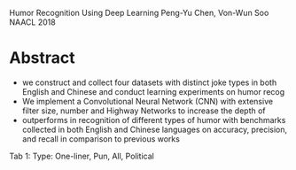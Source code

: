 Humor Recognition Using Deep Learning
Peng-Yu Chen, Von-Wun Soo
NAACL 2018

# Abstract

* we construct and collect four datasets with distinct joke types
  in both English and Chinese and conduct learning experiments on humor recog
* We implement a Convolutional Neural Network (CNN) with
  extensive filter size, number and Highway Networks to increase the depth of
* outperforms in recognition of different types of humor with benchmarks
  collected in both English and Chinese languages on accuracy, precision, and
  recall in comparison to previous works

Tab 1: Type: One-liner, Pun, All, Political
